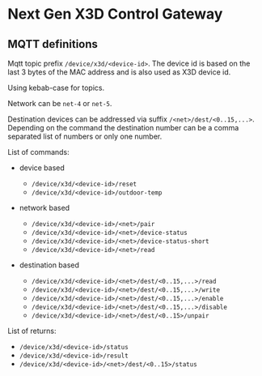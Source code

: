 # Next Gen X3D Control Gateway



## MQTT definitions

Mqtt topic prefix `/device/x3d/<device-id>`. The device id is based on the last 3 bytes of the MAC address and is also used as X3D device id.

Using kebab-case for topics.

Network can be `net-4` or `net-5`.

Destination devices can be addressed via suffix `/<net>/dest/<0..15,...>`. Depending on the command the destination number can be a comma separated list of numbers or only one number.

List of commands:

* device based
  * `/device/x3d/<device-id>/reset`
  * `/device/x3d/<device-id>/outdoor-temp`

* network based
  * `/device/x3d/<device-id>/<net>/pair`
  * `/device/x3d/<device-id>/<net>/device-status`
  * `/device/x3d/<device-id>/<net>/device-status-short`
  * `/device/x3d/<device-id>/<net>/read`

* destination based
  * `/device/x3d/<device-id>/<net>/dest/<0..15,...>/read`
  * `/device/x3d/<device-id>/<net>/dest/<0..15,...>/write`
  * `/device/x3d/<device-id>/<net>/dest/<0..15,...>/enable`
  * `/device/x3d/<device-id>/<net>/dest/<0..15,...>/disable`
  * `/device/x3d/<device-id>/<net>/dest/<0..15>/unpair`

List of returns:

* `/device/x3d/<device-id>/status`
* `/device/x3d/<device-id>/result`
* `/device/x3d/<device-id>/<net>/dest/<0..15>/status`